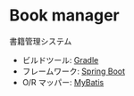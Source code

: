 # Book manager

書籍管理システム

- ビルドツール: [Gradle](https://docs.gradle.org)
- フレームワーク: [Spring Boot](https://spring.io/projects/spring-boot)
- O/R マッパー: [MyBatis](https://mybatis.org/mybatis-3/ja/)
